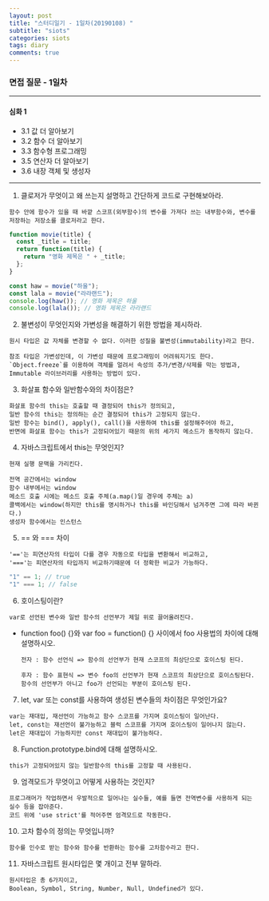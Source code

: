 ```yaml
---
layout: post
title: "스터디일기 - 1일차(20190108) "
subtitle: "siots"
categories: siots
tags: diary
comments: true
---
```


### 면접 질문 - 1일차

---

#### 심화 1

- 3.1 값 더 알아보기
- 3.2 함수 더 알아보기
- 3.3 함수형 프로그래밍
- 3.5 연산자 더 알아보기
- 3.6 내장 객체 및 생성자

---

1. 클로저가 무엇이고 왜 쓰는지 설명하고 간단하게 코드로 구현해보아라.

```
함수 안에 함수가 있을 때 바깥 스코프(외부함수)의 변수를 가져다 쓰는 내부함수와, 변수를 저장하는 저장소를 클로저라고 한다.
```

```js
function movie(title) {
  const _title = title;
  return function(title) {
    return "영화 제목은 " + _title;
  };
}

const haw = movie("하울");
const lala = movie("라라랜드");
console.log(haw()); // 영화 제목은 하울
console.log(lala()); // 영화 제목은 라라랜드
```

2. 불변성이 무엇인지와 가변성을 해결하기 위한 방법을 제시하라.

```
원시 타입은 값 자체를 변경할 수 없다. 이러한 성질을 불변성(immutability)라고 한다.

참조 타입은 가변성인데, 이 가변성 때문에 프로그래밍이 어려워지기도 한다. `Object.freeze`를 이용하여 객체를 얼려서 속성의 추가/변경/삭제를 막는 방법과,
Immutable 라이브러리를 사용하는 방법이 있다.
```

3. 화살표 함수와 일반함수와의 차이점은?

```
화살표 함수의 this는 호출할 때 결정되어 this가 정의되고,
일반 함수의 this는 정의하는 순간 결정되어 this가 고정되지 않는다.
일반 함수는 bind(), apply(), call()을 사용하여 this를 설정해주어야 하고,
반면에 화살표 함수는 this가 고정되어있기 때문의 위의 세가지 메소드가 동작하지 않는다.
```

4. 자바스크립트에서 this는 무엇인지?

```
현재 실행 문맥을 가리킨다.

전역 공간에서는 window
함수 내부에서는 window
메소드 호출 시에는 메소드 호출 주체(a.map()일 경우에 주체는 a)
콜백에서는 window(하지만 this를 명시하거나 this를 바인딩해서 넘겨주면 그에 따라 바뀐다.)
생성자 함수에서는 인스턴스
```

5. == 와 === 차이

```
'=='는 피연산자의 타입이 다를 경우 자동으로 타입을 변환해서 비교하고,
'==='는 피연산자의 타입까지 비교하기때문에 더 정확한 비교가 가능하다.
```

```js
"1" == 1; // true
"1" === 1; // false
```

6. 호이스팅이란?

```
var로 선언된 변수와 일반 함수의 선언부가 제일 위로 끌어올려진다.

```

- function foo() {}와 var foo = function() {} 사이에서 foo 사용법의 차이에 대해 설명하시오.

  ```
  전자 : 함수 선언식 => 함수의 선언부가 현재 스코프의 최상단으로 호이스팅 된다.

  후자 : 함수 표현식 => 변수 foo의 선언부가 현재 스코프의 최상단으로 호이스팅된다. 함수의 선언부가 아니고 foo가 선언되는 부분이 호이스팅 된다.
  ```

7. let, var 또는 const를 사용하여 생성된 변수들의 차이점은 무엇인가요?

```
var는 재대입, 재선언이 가능하고 함수 스코프를 가지며 호이스팅이 일어난다.
let, const는 재선언이 불가능하고 블럭 스코프를 가지며 호이스팅이 일어나지 않는다.
let은 재대입이 가능하지만 const 재대입이 불가능하다.
```

8. Function.prototype.bind에 대해 설명하시오.

```
this가 고정되어있지 않는 일반함수의 this를 고정할 때 사용된다.
```

9. 엄격모드가 무엇이고 어떻게 사용하는 것인지?

```
프로그래머가 작업하면서 우발적으로 일어나는 실수들, 예를 들면 전역변수를 사용하게 되는 실수 등을 잡아준다.
코드 위에 'use strict'를 적어주면 엄격모드로 작동한다.
```

10. 고차 함수의 정의는 무엇입니까?

```
함수를 인수로 받는 함수와 함수를 반환하는 함수를 고차함수라고 한다.
```

11. 자바스크립트 원시타입은 몇 개이고 전부 말하라.

```
원시타입은 총 6가지이고,
Boolean, Symbol, String, Number, Null, Undefined가 있다.
```
